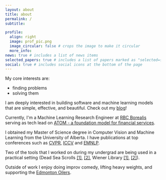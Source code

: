 ```yaml
---
layout: about
title: about
permalink: /
subtitle: 

profile:
  align: right
  image: prof_pic.png
  image_circular: false # crops the image to make it circular
  more_info: 
news: true # includes a list of news items
selected_papers: true # includes a list of papers marked as "selected={true}"
social: true # includes social icons at the bottom of the page
---
```


My core interests are: 

- finding problems
- solving them

I am deeply interested in building software and machine learning models that are simple, effective, and beautiful. Check out my [blog](/blog/)!

Currently, I'm a Machine Learning Research Engineer at [RBC Borealis](https://rbcborealis.com/) serving as tech lead on [ATOM - a foundation model for financial services](https://rbcborealis.com/applications/atom/).

I obtained my Master of Science degree in Computer Vision and Machine Learning from the University of Alberta. I have publications at top conferences such as [CVPR](https://openaccess.thecvf.com/content/CVPR2022/html/Badamdorj_Contrastive_Learning_for_Unsupervised_Video_Highlight_Detection_CVPR_2022_paper.html), [ICCV](https://openaccess.thecvf.com/content/ICCV2021/papers/Badamdorj_Joint_Visual_and_Audio_Learning_for_Video_Highlight_Detection_ICCV_2021_paper.pdf) and [EMNLP](https://arxiv.org/pdf/2108.12126.pdf).

Two of the tools that I worked on during my undergrad are being used in a practical setting (Dead Sea Scrolls [[1]](/assets/pdf/MatchingDeadSeaScrolls.pdf), [[2]](https://www.deadseascrolls.org.il/explore-the-archive), Wiener Library [[1]](https://wienerholocaustlibrary.org/), [[2]](https://arxiv.org/pdf/1909.07899.pdf)). 

Outside of work I enjoy doing improv comedy, lifting heavy weights, and supporting the [Edmonton Oilers](https://www.nhl.com/oilers/schedule).
